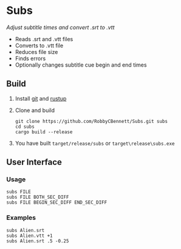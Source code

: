 # Subs

*Adjust subtitle times and convert .srt to .vtt*

* Reads .srt and .vtt files
* Converts to .vtt file
* Reduces file size
* Finds errors
* Optionally changes subtitle cue begin and end times


## Build

1. Install [git](https://git-scm.com/book/en/v2/Getting-Started-Installing-Git) and [rustup](https://rustup.rs)

2. Clone and build
	```
	git clone https://github.com/RobbyCBennett/Subs.git subs
	cd subs
	cargo build --release
	```

3. You have built `target/release/subs` or `target\release\subs.exe`

## User Interface

### Usage
```
subs FILE
subs FILE BOTH_SEC_DIFF
subs FILE BEGIN_SEC_DIFF END_SEC_DIFF
```

### Examples
```
subs Alien.srt
subs Alien.vtt +1
subs Alien.srt .5 -0.25
```
